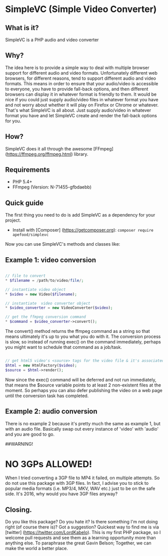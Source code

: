 # SimpleVC (Simple Video Converter)

## What is it? 

SimpleVC is a PHP audio and video converter

## Why?

The idea here is to provide a simple way to deal with multiple 
browser support for different audio and video formats. Unfortunately 
different web browsers, for different reasons, tend to support different 
audio and video formats. This means in order to ensure that your audio/video 
is accessible to everyone, you have to provide fall-back options, and 
then different browsers can display it in whatever format is friendly to 
them. It would be nice if you could just supply audio/video files in 
whatever format you have and not worry about whether it will play on 
Firefox or Chrome or whatever. That's what SimpleVC is all about. 
Just supply audio/video in whatever format you have and let SimpleVC 
create and render the fall-back options for you. 

## How? 

SimpleVC does it all through the awesome [FFmpeg] (https://ffmpeg.org/ffmpeg.html) library. 

## Requirements 

* PHP 5.4+ 
* FFmpeg (Version: N-71455-gfbdaebb)

## Quick guide 

The first thing you need to do is add SimpleVC as a dependency 
for your project. 

* Install with [Composer] (https://getcomposer.org): `composer require apefood/simplevc` 

Now you can use SimpleVC's methods and classes like: 

## Example 1: video conversion 

```PHP 

// file to convert
* $filename = /path/to/video/file/; 

// instantiate video object  
* $video = new Video($filename); 

// instantiate  video converter object 
* $video_converter = new VideoConverter($video); 

// get the ffmpeg conversion command 
* $command = $video_converter->convert(); 

```

The convert() method returns the ffmpeg command as a string so that means ultimately 
it's up to you what you do with it. The conversion process is slow, so instead 
of running exec() on the command immediately, perhaps you might want to schedule 
that command as a job/task. 

```PHP 

// get html5 video's <source> tags for the video file & it's associated fall-back options. 
$html = new HtmlFactory($video); 
$source = $html->render(); 

```

Now since the exec() command will be deferred and not run immediately, that means the 
$source variable points to at least 2 non-existent files at the moment. So perhaps you can 
also defer publishing the video on a web page until the conversion task has completed. 

## Example 2: audio conversion 

There is no example 2 because it's pretty much the same as example 1, but with an audio file. 
Basically swap out every instance of 'video' with 'audio' and you are good to go. 

##WARNING! 

# NO 3GPs ALLOWED! 

When I tried converting a 3GP file to MP4 it failed, on multiple attempts. So do not use this 
package with 3GP files. In fact, I advise you to stick to popular media formats (i.e. MP3/4, MKV, WAV etc.) 
just to be on the safe side. It's 2016, why would you have 3GP files anyway? 

## Closing. 

Do you like this package? Do you hate it? Is there something I'm not doing right (of course there is)? 
Got a suggestion? Quickest way to find me is via [twitter] (https://twitter.com/LordKabelo). This is my 
first PHP package, so I welcome pull requests and see them as a learning opportunity more than anything else. 
To paraphrase the great Gavin Belson; Together, we can make the world a better place. 






 

